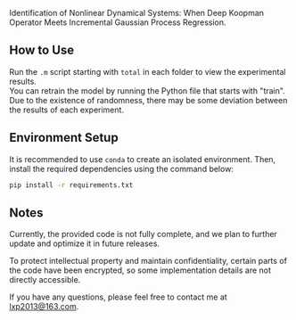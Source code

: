 Identification of Nonlinear Dynamical Systems: When Deep Koopman Operator Meets Incremental Gaussian Process Regression.

## How to Use

Run the `.m` script starting with `total` in each folder to view the experimental results.  
You can retrain the model by running the Python file that starts with "train".  
Due to the existence of randomness, there may be some deviation between the results of each experiment.

## Environment Setup

It is recommended to use `conda` to create an isolated environment. Then, install the required dependencies using the command below:

```bash
pip install -r requirements.txt
```

## Notes

Currently, the provided code is not fully complete, and we plan to further update and optimize it in future releases.

To protect intellectual property and maintain confidentiality, certain parts of the code have been encrypted, so some implementation details are not directly accessible.

If you have any questions, please feel free to contact me at lxp2013@163.com.
